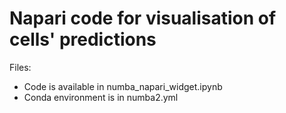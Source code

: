 # Napari code for visualisation of cells' predictions 

Files:

- Code is available in numba_napari_widget.ipynb
- Conda environment is in numba2.yml
